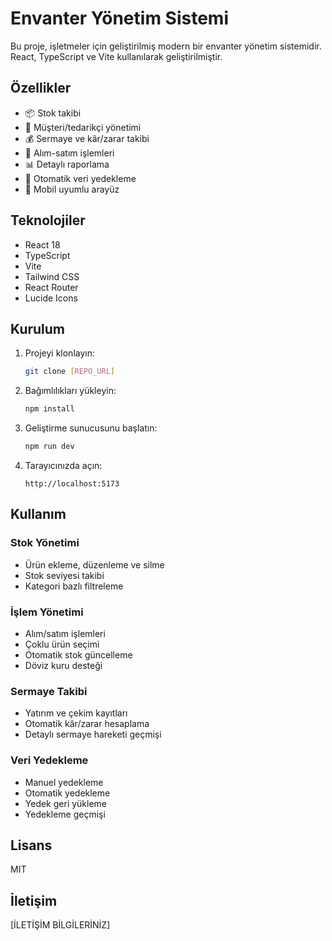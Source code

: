 # Envanter Yönetim Sistemi

Bu proje, işletmeler için geliştirilmiş modern bir envanter yönetim sistemidir. React, TypeScript ve Vite kullanılarak geliştirilmiştir.

## Özellikler

- 📦 Stok takibi
- 👥 Müşteri/tedarikçi yönetimi
- 💰 Sermaye ve kâr/zarar takibi
- 🔄 Alım-satım işlemleri
- 📊 Detaylı raporlama
- 💾 Otomatik veri yedekleme
- 📱 Mobil uyumlu arayüz

## Teknolojiler

- React 18
- TypeScript
- Vite
- Tailwind CSS
- React Router
- Lucide Icons

## Kurulum

1. Projeyi klonlayın:
   ```bash
   git clone [REPO_URL]
   ```

2. Bağımlılıkları yükleyin:
   ```bash
   npm install
   ```

3. Geliştirme sunucusunu başlatın:
   ```bash
   npm run dev
   ```

4. Tarayıcınızda açın:
   ```
   http://localhost:5173
   ```

## Kullanım

### Stok Yönetimi
- Ürün ekleme, düzenleme ve silme
- Stok seviyesi takibi
- Kategori bazlı filtreleme

### İşlem Yönetimi
- Alım/satım işlemleri
- Çoklu ürün seçimi
- Otomatik stok güncelleme
- Döviz kuru desteği

### Sermaye Takibi
- Yatırım ve çekim kayıtları
- Otomatik kâr/zarar hesaplama
- Detaylı sermaye hareketi geçmişi

### Veri Yedekleme
- Manuel yedekleme
- Otomatik yedekleme
- Yedek geri yükleme
- Yedekleme geçmişi

## Lisans

MIT

## İletişim

[İLETİŞİM BİLGİLERİNİZ] 